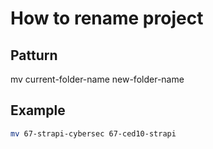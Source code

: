 # How to rename project


## Patturn
mv current-folder-name new-folder-name

## Example
```bash
mv 67-strapi-cybersec 67-ced10-strapi
```
